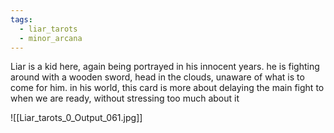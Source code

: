 ```yaml
---
tags:
  - liar_tarots
  - minor_arcana
---
```

Liar is a kid here, again being portrayed in his innocent years. he is fighting around with a wooden sword, head in the clouds, unaware of what is to come for him. in his world, this card is more about delaying the main fight to when we are ready, without stressing too much about it

![[Liar_tarots_0_Output_061.jpg]]